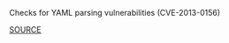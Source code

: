 Checks for YAML parsing vulnerabilities (CVE-2013-0156)


[SOURCE](https://groups.google.com/d/topic/rubyonrails-security/61bkgvnSGTQ/discussion)